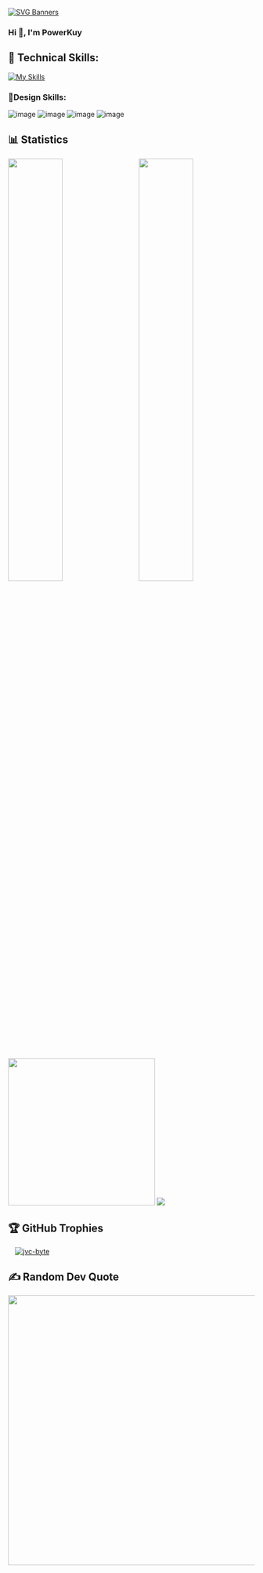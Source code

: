 [![SVG Banners](https://svg-banners.vercel.app/api?type=glitch&text1=PowerKuy&width=800&height=200)](https://github.com/Akshay090/svg-banners)
 <h3>Hi 👋, I'm PowerKuy </h3>

## 🥇 Technical Skills:
[![My Skills](https://skillicons.dev/icons?i=cpp,c,cs,java,kotlin,dart,python,javascript,typescript,lua)](https://skillicons.dev)
### 🌟Design Skills:
![image](https://img.shields.io/badge/Figma-F24E1E?style=for-the-badge&logo=figma&logoColor=white)
![image](https://img.shields.io/badge/Adobe%20Photoshop-31A8FF?style=for-the-badge&logo=Adobe%20Photoshop&logoColor=black)
![image](https://img.shields.io/badge/Adobe%20Illustrator-FF9A00?style=for-the-badge&logo=adobe%20illustrator&logoColor=white)
![image](https://img.shields.io/badge/Adobe%20after%20affects-CF96FD?style=for-the-badge&logo=Adobe%20after%20effects&logoColor=393665)

## 📊 Statistics  
<img align="left" src="http://github-profile-summary-cards.vercel.app/api/cards/stats?username=PowerKuy&theme=github_dark" width="47%" />
<img align="right" src="http://github-profile-summary-cards.vercel.app/api/cards/most-commit-language?username=PowerKuy&theme=github_dark" width="47%" />  
<img src="http://github-profile-summary-cards.vercel.app/api/cards/profile-details?username=PowerKuy&theme=github_dark" style="height: 300px"/>
<img src="https://user-images.githubusercontent.com/73097560/115834477-dbab4500-a447-11eb-908a-139a6edaec5c.gif">

## 🏆 GitHub Trophies
<!-- MY GITHUB PROFILE TROPHIES -->
<p align="left" style="vertical-align:top; margin:4px;">
    <a href="https://github.com/ryo-ma/github-profile-trophy" style="margin: 10px;">
        <img src="https://github-profile-trophy.vercel.app/?username=PowerKuy&margin-w=15&margin-h=15&theme=onestar&column=9&title_color=ffd700&text_color=ffd700&bg_color=000000" alt="jvc-byte" />
    </a> 
</p>

## ✍️ Random Dev Quote
<div align="center">  
<img  src="https://quotes-github-readme.vercel.app/api?type=horizontal&theme=radical" width="550px"/>
</div>  
